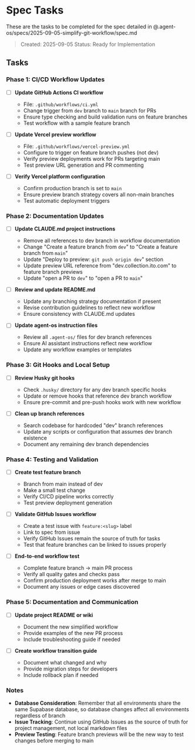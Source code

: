 # Spec Tasks

These are the tasks to be completed for the spec detailed in @.agent-os/specs/2025-09-05-simplify-git-workflow/spec.md

> Created: 2025-09-05
> Status: Ready for Implementation

## Tasks

### Phase 1: CI/CD Workflow Updates

- [ ] **Update GitHub Actions CI workflow**
  - File: `.github/workflows/ci.yml`
  - Change trigger from `dev` branch to `main` branch for PRs
  - Ensure type checking and build validation runs on feature branches
  - Test workflow with a sample feature branch

- [ ] **Update Vercel preview workflow**
  - File: `.github/workflows/vercel-preview.yml`
  - Configure to trigger on feature branch pushes (not dev)
  - Verify preview deployments work for PRs targeting main
  - Test preview URL generation and PR commenting

- [ ] **Verify Vercel platform configuration**
  - Confirm production branch is set to `main`
  - Ensure preview branch strategy covers all non-main branches
  - Test automatic deployment triggers

### Phase 2: Documentation Updates

- [ ] **Update CLAUDE.md project instructions**
  - Remove all references to dev branch in workflow documentation
  - Change "Create a feature branch from `dev`" to "Create a feature branch from `main`"
  - Update "Deploy to preview: `git push origin dev`" section
  - Update preview URL reference from "dev.collection.ito.com" to feature branch previews
  - Update "open a PR to `dev`" to "open a PR to `main`"

- [ ] **Review and update README.md**
  - Update any branching strategy documentation if present
  - Revise contribution guidelines to reflect new workflow
  - Ensure consistency with CLAUDE.md updates

- [ ] **Update agent-os instruction files**
  - Review all `.agent-os/` files for dev branch references
  - Ensure AI assistant instructions reflect new workflow
  - Update any workflow examples or templates

### Phase 3: Git Hooks and Local Setup

- [ ] **Review Husky git hooks**
  - Check `.husky/` directory for any dev branch specific hooks
  - Update or remove hooks that reference dev branch workflow
  - Ensure pre-commit and pre-push hooks work with new workflow

- [ ] **Clean up branch references**
  - Search codebase for hardcoded "dev" branch references
  - Update any scripts or configuration that assumes dev branch existence
  - Document any remaining dev branch dependencies

### Phase 4: Testing and Validation

- [ ] **Create test feature branch**
  - Branch from main instead of dev
  - Make a small test change
  - Verify CI/CD pipeline works correctly
  - Test preview deployment generation

- [ ] **Validate GitHub Issues workflow**
  - Create a test issue with `feature:<slug>` label
  - Link to spec from issue
  - Verify GitHub Issues remain the source of truth for tasks
  - Test that feature branches can be linked to issues properly

- [ ] **End-to-end workflow test**
  - Complete feature branch → main PR process
  - Verify all quality gates and checks pass
  - Confirm production deployment works after merge to main
  - Document any issues or edge cases discovered

### Phase 5: Documentation and Communication

- [ ] **Update project README or wiki**
  - Document the new simplified workflow
  - Provide examples of the new PR process
  - Include troubleshooting guide if needed

- [ ] **Create workflow transition guide**
  - Document what changed and why
  - Provide migration steps for developers
  - Include rollback plan if needed

### Notes

- **Database Consideration**: Remember that all environments share the same Supabase database, so database changes affect all environments regardless of branch
- **Issue Tracking**: Continue using GitHub Issues as the source of truth for project management, not local markdown files
- **Preview Testing**: Feature branch previews will be the new way to test changes before merging to main